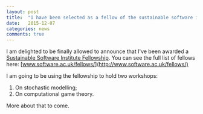 ```yaml
---
layout: post
title:  "I have been selected as a fellow of the sustainable software institute"
date:   2015-12-07
categories: news
comments: true
---
```


I am delighted to be finally allowed to announce that I've been awarded a
[Sustainable Software Institute
Fellowship](http://www.software.ac.uk/fellowship-programme/). You can see the
full list of fellows here:
[www.software.ac.uk/fellows/](http://www.software.ac.uk/fellows/)

I am going to be using the fellowship to hold two workshops:

1. On stochastic modelling;
2. On computational game theory.

More about that to come.
